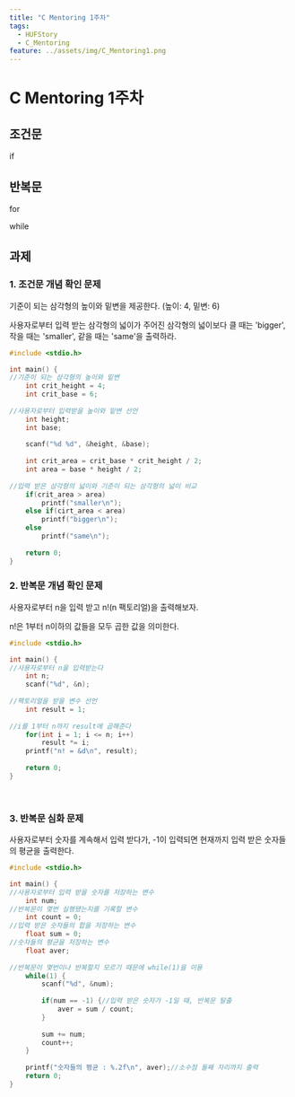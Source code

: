 ```yaml
---
title: "C Mentoring 1주차"
tags:
  - HUFStory
  - C_Mentoring
feature: ../assets/img/C_Mentoring1.png
---
```


# C Mentoring 1주차

## 조건문

if

## 반복문

for



while

## 과제

### 1. 조건문 개념 확인 문제

기준이 되는 삼각형의 높이와 밑변을 제공한다. (높이: 4, 밑변: 6)

사용자로부터 입력 받는 삼각형의 넓이가 주어진 삼각형의 넓이보다 클 때는 'bigger', 작을 때는 'smaller', 같을 때는 'same'을 출력하라.

```c
#include <stdio.h>

int main() {
//기준이 되는 삼각형의 높이와 밑변
    int crit_height = 4;
    int crit_base = 6;
    
//사용자로부터 입력받을 높이와 밑변 선언
    int height;
    int base;
    
    scanf("%d %d", &height, &base);
    
    int crit_area = crit_base * crit_height / 2;
    int area = base * height / 2;
    
//입력 받은 삼각형의 넓이와 기준이 되는 삼각형의 넓이 비교
    if(crit_area > area)
        printf("smaller\n");
    else if(cirt_area < area)
        printf("bigger\n");
    else
        printf("same\n");
    
    return 0;
}
```



### 2. 반복문 개념 확인 문제

사용자로부터 n을 입력 받고 n!(n 팩토리얼)을 출력해보자.

n!은 1부터 n이하의 값들을 모두 곱한 값을 의미한다.

```c
#include <stdio.h>

int main() {
//사용자로부터 n을 입력받는다
    int n;
    scanf("%d", &n);
    
//팩토리얼을 받을 변수 선언
    int result = 1;
    
//i를 1부터 n까지 result에 곱해준다
    for(int i = 1; i <= n; i++)
        result *= i;
    printf("n! = &d\n", result);
    
    return 0;
}
```

​	

### 3. 반복문 심화 문제

사용자로부터 숫자를 계속해서 입력 받다가, -1이 입력되면 현재까지 입력 받은 숫자들의 평균을 출력한다.

```c
#include <stdio.h>

int main() {
//사용자로부터 입력 받을 숫자를 저장하는 변수
    int num;
//반복문이 몇번 실행됐는지를 기록할 변수
    int count = 0;
//입력 받은 숫자들의 합을 저장하는 변수
    float sum = 0;
//숫자들의 평균을 저장하는 변수
    float aver;
    
//반복문이 몇번이나 반복할지 모르기 때문에 while(1)을 이용
    while(1) {
        scanf("%d", &num);
        
        if(num == -1) {//입력 받은 숫자가 -1일 때, 반복문 탈출
            aver = sum / count;
        }
        
        sum += num;
        count++;
    }
    
    printf("숫자들의 평균 : %.2f\n", aver);//소수점 둘째 자리까지 출력
    return 0;
}
```

